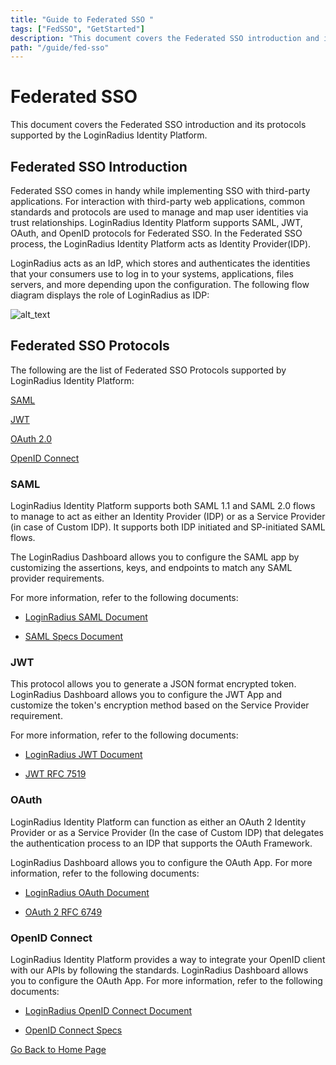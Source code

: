 ```yaml
---
title: "Guide to Federated SSO "
tags: ["FedSSO", "GetStarted"]
description: "This document covers the Federated SSO introduction and its protocols supported by the LoginRadius Identity Platform."
path: "/guide/fed-sso"
---
```



# Federated SSO

This document covers the Federated SSO introduction and its protocols supported by the LoginRadius Identity Platform.

## Federated SSO Introduction

Federated SSO comes in handy while implementing SSO with third-party applications. For interaction with third-party web applications, common standards and protocols are used to manage and map user identities via trust relationships. LoginRadius Identity Platform supports SAML, JWT, OAuth, and OpenID protocols for Federated SSO. In the Federated SSO process, the LoginRadius Identity Platform acts as Identity Provider(IDP).

LoginRadius acts as an IdP, which stores and authenticates the identities that your consumers use to log in to your systems, applications, files servers, and more depending upon the configuration. The following flow diagram displays the role of LoginRadius as IDP:

![alt_text](/images/fed-sso-flow.png "image_tooltip")

## Federated SSO Protocols

The following are the list of Federated SSO Protocols supported by LoginRadius Identity Platform:

[SAML](#saml)

[JWT](#jwt)

[OAuth 2.0](#oauth)

[OpenID Connect](#openid-connect)

### SAML

LoginRadius Identity Platform supports both SAML 1.1 and SAML 2.0 flows to manage to act as either an Identity Provider (IDP) or as a Service Provider (in case of Custom IDP). It supports both IDP initiated and SP-initiated SAML flows.

The LoginRadius Dashboard allows you to configure the SAML app by customizing the assertions, keys, and endpoints to match any SAML provider requirements.

For more information, refer to the following documents:

* [LoginRadius SAML Document](../../guide/saml)

* [SAML Specs Document](http://saml.xml.org/saml-specifications)

### JWT

This protocol allows you to generate a JSON format encrypted token. LoginRadius Dashboard allows you to configure the JWT App and customize the token's encryption method based on the Service Provider requirement.

For more information, refer to the following documents:

* [LoginRadius JWT Document](../../guide/jwt)

* [JWT RFC 7519](https://tools.ietf.org/html/rfc7519)

### OAuth

LoginRadius Identity Platform can function as either an OAuth 2 Identity Provider or as a Service Provider (In the case of Custom IDP) that delegates the authentication process to an IDP that supports the OAuth Framework.

LoginRadius Dashboard allows you to configure the OAuth App. For more information, refer to the following documents:

* [LoginRadius OAuth Document](../../guide/oauth)

* [OAuth 2 RFC 6749](https://tools.ietf.org/html/rfc6749)

### OpenID Connect

LoginRadius Identity Platform provides a way to integrate your OpenID client with our APIs by following the standards. LoginRadius Dashboard allows you to configure the OAuth App. For more information, refer to the following documents:

* [LoginRadius OpenID Connect Document](../../guide/oidc)

* [OpenID Connect Specs](https://openid.net/specs/openid-authentication-2_0.html)



[Go Back to Home Page](/)

